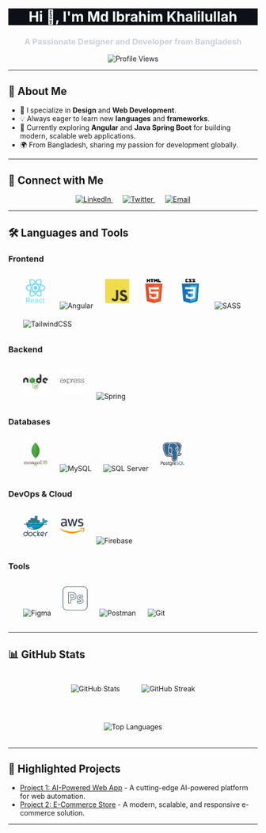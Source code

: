 <h1 align="center" style="color: #ffffff; background-color: #0d1117;">Hi 👋, I'm Md Ibrahim Khalilullah</h1>
<h3 align="center" style="color: #c9d1d9;">A Passionate Designer and Developer from Bangladesh</h3>

<p align="center">
  <img src="https://komarev.com/ghpvc/?username=ibrahim2337&label=Profile%20views&color=0e75b6&style=flat" alt="Profile Views" />
</p>

---

## 🚀 About Me


- 🌟 I specialize in **Design** and **Web Development**.
- 💡 Always eager to learn new **languages** and **frameworks**.
- 🎯 Currently exploring **Angular** and **Java Spring Boot** for building modern, scalable web applications.
- 🌍 From Bangladesh, sharing my passion for development globally.

---

## 🔗 Connect with Me

<p align="center" style="margin: 10px;">
  <a href="https://linkedin.com/in/your-profile" target="_blank" style="margin: 10px;">
    <img src="https://www.vectorlogo.zone/logos/linkedin/linkedin-icon.svg" alt="LinkedIn" width="50" height="50" />
  </a>
  <a href="https://twitter.com/your-profile" target="_blank" style="margin: 10px;">
    <img src="https://www.vectorlogo.zone/logos/twitter/twitter-icon.svg" alt="Twitter" width="50" height="50" />
  </a>
  <a href="mailto:your-email@example.com" style="margin: 10px;">
    <img src="https://www.vectorlogo.zone/logos/gmail/gmail-icon.svg" alt="Email" width="50" height="50" />
  </a>
</p>

---

## 🛠️ Languages and Tools

### Frontend
<p style="margin: 20px;">
  <img src="https://raw.githubusercontent.com/devicons/devicon/master/icons/react/react-original-wordmark.svg" alt="React" width="50" height="50" style="margin: 10px;" />
  <img src="https://angular.io/assets/images/logos/angular/angular.svg" alt="Angular" width="50" height="50" style="margin: 10px;" />
  <img src="https://raw.githubusercontent.com/devicons/devicon/master/icons/javascript/javascript-original.svg" alt="JavaScript" width="50" height="50" style="margin: 10px;" />
  <img src="https://raw.githubusercontent.com/devicons/devicon/master/icons/html5/html5-original-wordmark.svg" alt="HTML" width="50" height="50" style="margin: 10px;" />
  <img src="https://raw.githubusercontent.com/devicons/devicon/master/icons/css3/css3-original-wordmark.svg" alt="CSS" width="50" height="50" style="margin: 10px;" />
  <img src="https://www.vectorlogo.zone/logos/sass/sass-icon.svg" alt="SASS" width="50" height="50" style="margin: 10px;" />
  <img src="https://www.vectorlogo.zone/logos/tailwindcss/tailwindcss-icon.svg" alt="TailwindCSS" width="50" height="50" style="margin: 10px;" />
</p>

### Backend
<p style="margin: 20px;">
  <img src="https://raw.githubusercontent.com/devicons/devicon/master/icons/nodejs/nodejs-original-wordmark.svg" alt="Node.js" width="50" height="50" style="margin: 10px;" />
  <img src="https://raw.githubusercontent.com/devicons/devicon/master/icons/express/express-original-wordmark.svg" alt="Express.js" width="50" height="50" style="margin: 10px;" />
  <img src="https://www.vectorlogo.zone/logos/springio/springio-icon.svg" alt="Spring" width="50" height="50" style="margin: 10px;" />
</p>

### Databases
<p style="margin: 20px;">
  <img src="https://raw.githubusercontent.com/devicons/devicon/master/icons/mongodb/mongodb-original-wordmark.svg" alt="MongoDB" width="50" height="50" style="margin: 10px;" />
  <img src="https://www.vectorlogo.zone/logos/mysql/mysql-ar21.svg" alt="MySQL" width="50" height="50" style="margin: 10px;" />
  <img src="https://www.svgrepo.com/show/303229/microsoft-sql-server-logo.svg" alt="SQL Server" width="50" height="50" style="margin: 10px;" />
  <img src="https://raw.githubusercontent.com/devicons/devicon/master/icons/postgresql/postgresql-original-wordmark.svg" alt="PostgreSQL" width="50" height="50" style="margin: 10px;" />
</p>

### DevOps & Cloud
<p style="margin: 20px;">
  <img src="https://raw.githubusercontent.com/devicons/devicon/master/icons/docker/docker-original-wordmark.svg" alt="Docker" width="50" height="50" style="margin: 10px;" />
  <img src="https://raw.githubusercontent.com/devicons/devicon/master/icons/amazonwebservices/amazonwebservices-original-wordmark.svg" alt="AWS" width="50" height="50" style="margin: 10px;" />
  <img src="https://www.vectorlogo.zone/logos/firebase/firebase-icon.svg" alt="Firebase" width="50" height="50" style="margin: 10px;" />
</p>

### Tools
<p style="margin: 20px;">
  <img src="https://www.vectorlogo.zone/logos/figma/figma-icon.svg" alt="Figma" width="50" height="50" style="margin: 10px;" />
  <img src="https://raw.githubusercontent.com/devicons/devicon/master/icons/photoshop/photoshop-line.svg" alt="Photoshop" width="50" height="50" style="margin: 10px;" />
  <img src="https://www.vectorlogo.zone/logos/getpostman/getpostman-icon.svg" alt="Postman" width="50" height="50" style="margin: 10px;" />
  <img src="https://www.vectorlogo.zone/logos/git-scm/git-scm-icon.svg" alt="Git" width="50" height="50" style="margin: 10px;" />
</p>

---

## 📊 GitHub Stats

<p align="center" style="margin: 20px;">
  <img src="https://github-readme-stats.vercel.app/api?username=ibrahim2337&show_icons=true&theme=radical" alt="GitHub Stats" width="400" style="margin: 20px;" />
  <img src="https://github-readme-streak-stats.herokuapp.com/?user=ibrahim2337&theme=radical" alt="GitHub Streak" width="400" style="margin: 20px;" />
</p>

<p align="center">
  <img src="https://github-readme-stats.vercel.app/api/top-langs?username=ibrahim2337&show_icons=true&locale=en&layout=compact&theme=radical" alt="Top Languages" style="margin: 20px;" />
</p>

---

## 🌟 Highlighted Projects
- [Project 1: AI-Powered Web App](https://github.com/ibrahim2337/project1) - A cutting-edge AI-powered platform for web automation.
- [Project 2: E-Commerce Store](https://github.com/ibrahim2337/project2) - A modern, scalable, and responsive e-commerce solution.

---

